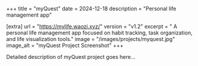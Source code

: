 +++
title = "myQuest"
date = 2024-12-18
description = "Personal life management app"

[extra]
url = "https://mylife.waozi.xyz/"
version = "v1.2"
excerpt = " A personal life management app focused on habit tracking, task organization, and life visualization tools."
image = "/images/projects/myquest.jpg"
image_alt = "myQuest Project Screenshot"
+++

Detailed description of myQuest project goes here...

